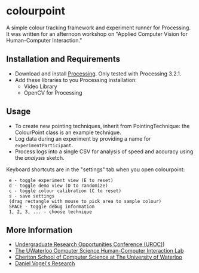 # colourpoint
A simple colour tracking framework and experiment runner for Processing. It was written for an afternoon workshop on "Applied Computer Vision for Human-Computer Interaction." 

## Installation and Requirements

* Download and install [Processing](www.processing.org/download). Only tested with Processing 3.2.1.
* Add these libraries to you Processing installation:
  * Video Library
  * OpenCV for Processing

## Usage

* To create new pointing techniques, inherit from PointingTechnique: the ColourPoint class is an example technique.
* Log data during an experiment by providing a name for `experimentParticipant`.
* Process logs into a single CSV for analysis of speed and accuracy using the *analysis* sketch.

Keyboard shortcuts are in the "settings" tab when you open colourpoint:
```
 e - toggle experiment view (E to reset)
 d - toggle demo view (D to randomize)
 c - toggle colour calibration (C to reset)
 s - save settings
 (drag rectangle with mouse to pick area to sample colour)
 SPACE - toggle debug information
 1, 2, 3, ... - choose technique
```

## More Information

* [Undergraduate Research Opportunities Conference (UROC)](https://cs.uwaterloo.ca/conferences/uroc))
* [The UWaterloo Computer Science Human-Computer Interaction Lab](http://hci.cs.uwaterloo.ca/)
* [Cheriton School of Computer Science at The University of Waterloo](https://cs.uwaterloo.ca/)
* [Daniel Vogel's Research](http://www.nonsequitoria.com/)



